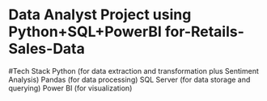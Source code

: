 # Data Analyst Project using Python+SQL+PowerBI for-Retails-Sales-Data
#Tech Stack
   Python (for data extraction and transformation plus Sentiment Analysis)
    Pandas (for data processing)
    SQL Server (for data storage and querying)
    Power BI (for visualization)
